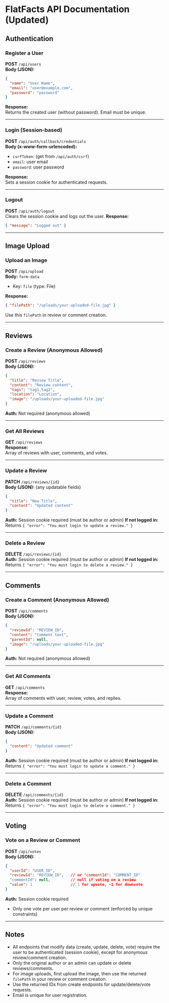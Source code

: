 # FlatFacts API Documentation (Updated)

## Authentication

### Register a User
**POST** `/api/users`  
**Body (JSON):**
```json
{
  "name": "User Name",
  "email": "user@example.com",
  "password": "password"
}
```
**Response:**  
Returns the created user (without password). Email must be unique.

---

### Login (Session-based)
**POST** `/api/auth/callback/credentials`  
**Body (x-www-form-urlencoded):**
- `csrfToken`: (get from `/api/auth/csrf`)
- `email`: user email
- `password`: user password

**Response:**  
Sets a session cookie for authenticated requests.

---

### Logout
**POST** `/api/auth/logout`  
Clears the session cookie and logs out the user.
**Response:**
```json
{ "message": "Logged out" }
```

---

## Image Upload

### Upload an Image
**POST** `/api/upload`  
**Body:** `form-data`  
- Key: `file` (type: File)

**Response:**
```json
{ "filePath": "/uploads/your-uploaded-file.jpg" }
```
Use this `filePath` in review or comment creation.

---

## Reviews

### Create a Review (Anonymous Allowed)
**POST** `/api/reviews`  
**Body (JSON):**
```json
{
  "title": "Review Title",
  "content": "Review content",
  "tags": "tag1,tag2",
  "location": "Location",
  "image": "/uploads/your-uploaded-file.jpg"
}
```
**Auth:** Not required (anonymous allowed)

---

### Get All Reviews
**GET** `/api/reviews`  
**Response:**  
Array of reviews with user, comments, and votes.

---

### Update a Review
**PATCH** `/api/reviews/{id}`  
**Body (JSON):** (any updatable fields)
```json
{
  "title": "New Title",
  "content": "Updated content"
}
```
**Auth:** Session cookie required (must be author or admin)
**If not logged in:** Returns `{ "error": "You must login to update a review." }`

---

### Delete a Review
**DELETE** `/api/reviews/{id}`  
**Auth:** Session cookie required (must be author or admin)
**If not logged in:** Returns `{ "error": "You must login to delete a review." }`

---

## Comments

### Create a Comment (Anonymous Allowed)
**POST** `/api/comments`  
**Body (JSON):**
```json
{
  "reviewId": "REVIEW_ID",
  "content": "Comment text",
  "parentId": null,
  "image": "/uploads/your-uploaded-file.jpg"
}
```
**Auth:** Not required (anonymous allowed)

---

### Get All Comments
**GET** `/api/comments`  
**Response:**  
Array of comments with user, review, votes, and replies.

---

### Update a Comment
**PATCH** `/api/comments/{id}`  
**Body (JSON):**
```json
{
  "content": "Updated comment"
}
```
**Auth:** Session cookie required (must be author or admin)
**If not logged in:** Returns `{ "error": "You must login to update a comment." }`

---

### Delete a Comment
**DELETE** `/api/comments/{id}`  
**Auth:** Session cookie required (must be author or admin)
**If not logged in:** Returns `{ "error": "You must login to delete a comment." }`

---

## Voting

### Vote on a Review or Comment
**POST** `/api/votes`  
**Body (JSON):**
```json
{
  "userId": "USER_ID",
  "reviewId": "REVIEW_ID",   // or "commentId": "COMMENT_ID"
  "commentId": null,         // null if voting on a review
  "value": 1                 // 1 for upvote, -1 for downvote
}
```
**Auth:** Session cookie required
- Only one vote per user per review or comment (enforced by unique constraints)

---

## Notes

- All endpoints that modify data (create, update, delete, vote) require the user to be authenticated (session cookie), except for anonymous review/comment creation.
- Only the original author or an admin can update or delete reviews/comments.
- For image uploads, first upload the image, then use the returned `filePath` in your review or comment creation.
- Use the returned IDs from create endpoints for update/delete/vote requests.
- Email is unique for user registration. 